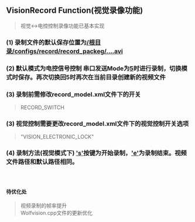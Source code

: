 ## VisionRecord Function(视觉录像功能)



>视觉<->电控控制录像功能已基本实现
### (1) 录制文件的默认保存位置为<u>/根目录/configs/record/record_packeg/....avi</u>
### (2) 默认模式为电控信号控制 串口发送Mode为<u>5</u>时进行录制，切换模式时保存。再次切换回5时再次在当前目录创建新的视频文件
### (3) 录制前需修改record_model.xml文件下的开关<br>
>RECORD_SWITCH
### (3) 视觉控制需要更改record_model.xml文件下的视觉控制开关选项 <br> 
>"VISION_ELECTRONIC_LOCK"
### (4) 录制方法(视觉模式下) <u>'s'</u>按键为开始录制，<u>'e'</u>为录制结束。视频文件路径和默认路径相同。<br><br><br>



#### 待优化处
>视频录制的帧率提升<br>
>Wolfvision.cpp文件的更新优化